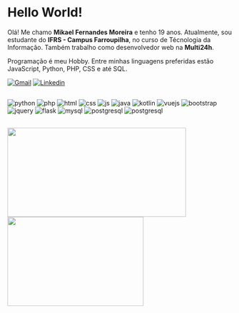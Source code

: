 ### <h1>Hello World!</h1> 

Olá! Me chamo <b>Mikael Fernandes Moreira</b> e tenho 19 anos. Atualmente, sou estudante do <b>IFRS - Campus Farroupilha</b>, no curso de Técnologia da Informação. Também trabalho como desenvolvedor web na <b>Multi24h</b>. 

Programação é meu Hobby. Entre minhas linguagens preferidas estão JavaScript, Python, PHP, CSS e até SQL.

[![Gmail](https://img.shields.io/badge/Gmail-D14836?style=for-the-badge&logo=gmail&logoColor=white)](mailto:mikaelfernandesmoreira@gmail.com)
[![Linkedin](https://img.shields.io/badge/LinkedIn-0077B5?style=for-the-badge&logo=linkedin&logoColor=white)](https://www.linkedin.com/in/mikael-fernandes-moreira-77739721b)

##

<div>
  <img src="https://img.shields.io/badge/Python-3776AB?style=for-the-badge&logo=python&logoColor=white" alt="python">
  <img src="https://img.shields.io/badge/PHP-777BB4?style=for-the-badge&logo=php&logoColor=white" alt="php">
  <img src="https://img.shields.io/badge/HTML-239120?style=for-the-badge&logo=html5&logoColor=white" alt="html">
  <img src="https://img.shields.io/badge/CSS-239120?&style=for-the-badge&logo=css3&logoColor=white" alt="css">
  <img src="https://img.shields.io/badge/JavaScript-F7DF1E?style=for-the-badge&logo=javascript&logoColor=black" alt="js">
  <img src="https://img.shields.io/badge/Java-ED8B00?style=for-the-badge&logo=openjdk&logoColor=white" alt="java">
  <img src="https://img.shields.io/badge/Kotlin-0095D5?&style=for-the-badge&logo=kotlin&logoColor=white" alt="kotlin">
  <img src="https://img.shields.io/badge/Vue.js-35495E?style=for-the-badge&logo=vue.js&logoColor=4FC08D" alt="vuejs">
  <img src="https://img.shields.io/badge/Bootstrap-563D7C?style=for-the-badge&logo=bootstrap&logoColor=white" alt="bootstrap">
  <img src="https://img.shields.io/badge/jQuery-0769AD?style=for-the-badge&logo=jquery&logoColor=white" alt="jquery">
  <img src="https://img.shields.io/badge/Flask-000000?style=for-the-badge&logo=flask&logoColor=white" alt="flask">
  <img src="https://img.shields.io/badge/MySQL-00000F?style=for-the-badge&logo=mysql&logoColor=white" alt="mysql">
  <img src="https://img.shields.io/badge/PostgreSQL-316192?style=for-the-badge&logo=postgresql&logoColor=white" alt="postgresql">
  <img src="https://img.shields.io/badge/Heroku-430098?style=for-the-badge&logo=heroku&logoColor=white" alt="postgresql">
</div>

##

<a href="https://github.com/MikaelFM/github-readme-stats">
  <img height=200 width="400" align="center" src="https://github-readme-stats.vercel.app/api?username=MikaelFM&show_icons=true&theme=radical&include_all_commits=true" />
</a>
<a href="https://github.com/MikaelFM/convoychat">
  <img height=200 width="305" align="center" src="https://github-readme-stats.vercel.app/api/top-langs/?username=MikaelFM&theme=radical&layout=compact&langs_count=8" />
</a>




